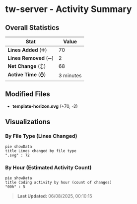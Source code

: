 # tw-server - Activity Summary 

## Overall Statistics

| Stat                   | Value                                                             |
| ---------------------- | ----------------------------------------------------------------- |
| **Lines Added** (➕)   | 70                                          |
| **Lines Removed** (➖) | 2                                        |
| **Net Change** (↕)    | 68                |
| **Active Time** (⌚)   | 3 minutes |


## Modified Files
- **template-horizon.svg** (+70, -2)

## Visualizations

### By File Type (Lines Changed)

```mermaid
pie showData
title Lines changed by file type
".svg" : 72
```

### By Hour (Estimated Activity Count)

```mermaid
pie showData
title Coding activity by hour (count of changes)
"00h" : 5
```


> **Last Updated:** 06/08/2025, 00:10:15